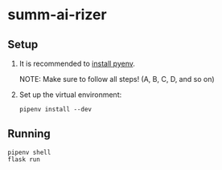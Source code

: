 # summ-ai-rizer

## Setup

1. It is recommended to [install pyenv](https://github.com/pyenv/pyenv?tab=readme-ov-file#installation).

     NOTE: Make sure to follow all steps! (A, B, C, D, and so on)

2. Set up the virtual environment:

    ```shell
    pipenv install --dev
    ```

## Running

```shell
pipenv shell
flask run
```
